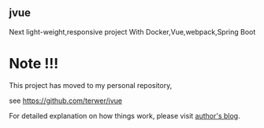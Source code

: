 ## jvue
Next light-weight,responsive project
With Docker,Vue,webpack,Spring Boot

# Note !!!

This project has moved to my personal repository,

see https://github.com/terwer/jvue

For detailed explanation on how things work, please visit [author's blog](http://www.terwergreen.com).